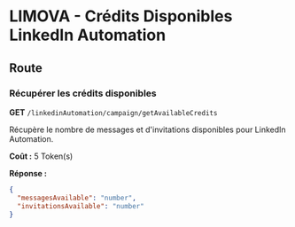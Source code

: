 # LIMOVA - Crédits Disponibles LinkedIn Automation

## Route

### Récupérer les crédits disponibles
**GET** `/linkedinAutomation/campaign/getAvailableCredits`

Récupère le nombre de messages et d'invitations disponibles pour LinkedIn Automation.

**Coût :** 5 Token(s)

**Réponse :**
```json
{
  "messagesAvailable": "number",
  "invitationsAvailable": "number"
}
``` 